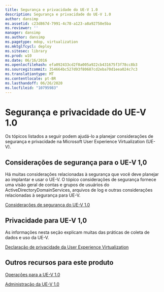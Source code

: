 ```yaml
---
title: Segurança e privacidade do UE-V 1.0
description: Segurança e privacidade do UE-V 1.0
author: dansimp
ms.assetid: c23d867d-7991-4c78-a123-a8a92758e5ba
ms.reviewer: ''
manager: dansimp
ms.author: dansimp
ms.pagetype: mdop, virtualization
ms.mktglfcycl: deploy
ms.sitesec: library
ms.prod: w10
ms.date: 06/16/2016
ms.openlocfilehash: efa092433cd2f0a005a922cb431675f3f78cc8b3
ms.sourcegitcommit: 354664bc527d93f80687cd2eba70d1eea024c7c3
ms.translationtype: MT
ms.contentlocale: pt-BR
ms.lasthandoff: 06/26/2020
ms.locfileid: "10795983"
---
```

# Segurança e privacidade do UE-V 1.0


Os tópicos listados a seguir podem ajudá-lo a planejar considerações de segurança e privacidade na Microsoft User Experience Virtualization (UE-V).

## Considerações de segurança para o UE-V 1,0


Há muitas considerações relacionadas à segurança que você deve planejar ao implantar e usar o UE-V. O tópico considerações de segurança fornece uma visão geral de contas e grupos de usuários do ActiveDirectoryDomainServices, arquivos de log e outras considerações relacionadas à segurança para UE-V.

[Considerações de segurança do UE-V 1.0](ue-v-10-security-considerations.md)

## Privacidade para UE-V 1,0


As informações nesta seção explicam muitas das práticas de coleta de dados e uso da UE-V.

[Declaração de privacidade da User Experience Virtualization](user-experience-virtualization-privacy-statement.md)

## Outros recursos para este produto


[Operações para a UE-V 1.0](operations-for-ue-v-10.md)

[Administração da UE-V 1.0](administering-ue-v-10.md)

 

 





